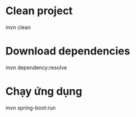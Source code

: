 # Clean project
mvn clean

# Download dependencies
mvn dependency:resolve

# Chạy ứng dụng
mvn spring-boot:run